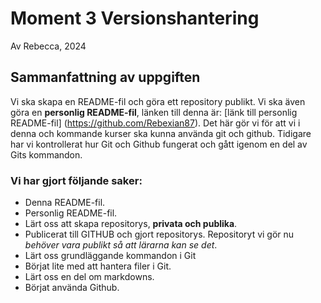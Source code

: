 # Moment 3 Versionshantering
Av Rebecca, 2024 
## Sammanfattning av uppgiften 
Vi ska skapa en README-fil och göra ett repository publikt. Vi ska även göra en **personlig README-fil**, länken till denna är: [länk till personlig README-fil] (https://github.com/Rebexian87). Det här gör vi för att vi i denna och kommande kurser ska kunna använda git och github. Tidigare  har vi kontrollerat hur Git och Github fungerat och gått igenom en del av Gits kommandon.
### Vi har gjort följande saker:
* Denna README-fil.
* Personlig README-fil.
* Lärt oss att skapa repositorys, **__privata och publika__**. 
* Publicerat till GITHUB och gjort repositorys. Repositoryt vi gör nu _behöver vara publikt så att lärarna kan se det_. 
* Lärt oss grundläggande kommandon i Git
* Börjat lite med att hantera filer i Git.
* Lärt oss en del om markdowns.
* Börjat använda Github.
